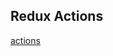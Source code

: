  ## Redux Actions
 [actions](https://github.com/trixtateam/trixtaJS/blob/master/src/reduxActions/index.js)

